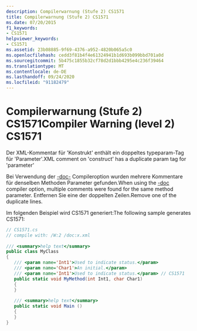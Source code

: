 ```yaml
---
description: Compilerwarnung (Stufe 2) CS1571
title: Compilerwarnung (Stufe 2) CS1571
ms.date: 07/20/2015
f1_keywords:
- CS1571
helpviewer_keywords:
- CS1571
ms.assetid: 23b08885-9f69-4376-a952-4820b065a5c0
ms.openlocfilehash: cedd3f81b4f4e61324941b1d693b099bbd701a0d
ms.sourcegitcommit: 5b475c1855b32cf78d2d1bbb4295e4c236f39464
ms.translationtype: MT
ms.contentlocale: de-DE
ms.lasthandoff: 09/24/2020
ms.locfileid: "91182479"
---
```

# <a name="compiler-warning-level-2-cs1571"></a><span data-ttu-id="74c9d-103">Compilerwarnung (Stufe 2) CS1571</span><span class="sxs-lookup"><span data-stu-id="74c9d-103">Compiler Warning (level 2) CS1571</span></span>

<span data-ttu-id="74c9d-104">Der XML-Kommentar für 'Konstrukt' enthält ein doppeltes typeparam-Tag für 'Parameter'.</span><span class="sxs-lookup"><span data-stu-id="74c9d-104">XML comment on 'construct' has a duplicate param tag for 'parameter'</span></span>  
  
 <span data-ttu-id="74c9d-105">Bei Verwendung der [-doc-](../language-reference/compiler-options/doc-compiler-option.md) Compileroption wurden mehrere Kommentare für denselben Methoden Parameter gefunden.</span><span class="sxs-lookup"><span data-stu-id="74c9d-105">When using the [-doc](../language-reference/compiler-options/doc-compiler-option.md) compiler option, multiple comments were found for the same method parameter.</span></span> <span data-ttu-id="74c9d-106">Entfernen Sie eine der doppelten Zeilen.</span><span class="sxs-lookup"><span data-stu-id="74c9d-106">Remove one of the duplicate lines.</span></span>  
  
 <span data-ttu-id="74c9d-107">Im folgenden Beispiel wird CS1571 generiert:</span><span class="sxs-lookup"><span data-stu-id="74c9d-107">The following sample generates CS1571:</span></span>  
  
```csharp  
// CS1571.cs  
// compile with: /W:2 /doc:x.xml  
  
/// <summary>help text</summary>  
public class MyClass  
{  
   /// <param name='Int1'>Used to indicate status.</param>  
   /// <param name='Char1'>An initial.</param>  
   /// <param name='Int1'>Used to indicate status.</param> // CS1571  
   public static void MyMethod(int Int1, char Char1)  
   {  
   }  
  
   /// <summary>help text</summary>  
   public static void Main ()  
   {  
   }  
}  
```
